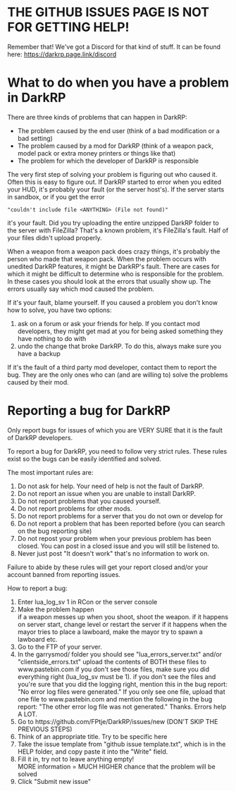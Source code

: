 # THE GITHUB ISSUES PAGE IS NOT FOR GETTING HELP!
Remember that! We've got a Discord for that kind of stuff. It can be found here:
https://darkrp.page.link/discord

# What to do when you have a problem in DarkRP

There are three kinds of problems that can happen in DarkRP:
- The problem caused by the end user (think of a bad modification or a bad setting)
- The problem caused by a mod for DarkRP (think of a weapon pack, model pack or extra money printers or things like that)
- The problem for which the developer of DarkRP is responsible

The very first step of solving your problem is figuring out who caused it. Often this is easy to figure out. If DarkRP started to error
when you edited your HUD, it's probably your fault (or the server host's). If the server starts in sandbox, or if you get the error

```
"couldn't include file <ANYTHING> (File not found)"
```

it's your fault. Did you try uploading the entire unzipped DarkRP folder to the server with FileZilla? That's a known problem, it's FileZilla's fault. Half of your files didn't upload properly.

When a weapon from a weapon pack does crazy things, it's probably the person who made that weapon pack.
When the problem occurs with unedited DarkRP features, it might be DarkRP's fault.
There are cases for which it might be difficult to determine who is responsible for the problem.
In these cases you should look at the errors that usually show up. The errors usually say which mod caused the problem.

If it's your fault, blame yourself. If you caused a problem you don't know how to solve, you have two options:
<ol>
<li>ask on a forum or ask your friends for help. If you contact mod developers, they might get mad at you for being asked something they have nothing to do with</li>
<li>undo the change that broke DarkRP. To do this, always make sure you have a backup</li>
</ol>

If it's the fault of a third party mod developer, contact them to report the bug. They are the only ones who can (and are willing to)
solve the problems caused by their mod.


# Reporting a bug for DarkRP
Only report bugs for issues of which you are VERY SURE that it is the fault of DarkRP developers.

To report a bug for DarkRP, you need to follow very strict rules. These rules exist so the bugs can be easily identified and solved.

The most important rules are:
<ol>
<li>Do not ask for help. Your need of help is not the fault of DarkRP.</li>
<li>Do not report an issue when you are unable to install DarkRP.</li>
<li>Do not report problems that you caused yourself.</li>
<li>Do not report problems for other mods.</li>
<li>Do not report problems for a server that you do not own or develop for</li>
<li>Do not report a problem that has been reported before (you can search on the bug reporting site)</li>
<li>Do not repost your problem when your previous problem has been closed. You can post in a closed issue and you will still be listened to.</li>
<li>Never just post "It doesn't work" that's no information to work on.</li>
</ol>

Failure to abide by these rules will get your report closed and/or your account banned from reporting issues.

How to report a bug:
<ol>
<li> Enter lua_log_sv 1 in RCon or the server console</li>
<li> Make the problem happen</li>
	if a weapon messes up when you shoot, shoot the weapon.
	if it happens on server start, change level or restart the server
	if it happens when the mayor tries to place a lawboard, make the mayor try to spawn a lawboard
	etc.</li>
<li> Go to the FTP of your server.</li>
<li> In the garrysmod/ folder you should see "lua_errors_server.txt" and/or "clientside_errors.txt"
 	upload the contents of BOTH these files to www.pastebin.com
 	if you don't see those files, make sure you did everything right (lua_log_sv must be 1).
 	if you don't see the files and you're sure that you did the logging right, mention this in the bug report:
 	"No error log files were generated."
 	If you only see one file, upload that one file to www.pastebin.com and mention the following in the bug report:
 	"The other error log file was not generated."
 	Thanks. Errors help A LOT.</li>
<li> Go to https://github.com/FPtje/DarkRP/issues/new (DON'T SKIP THE PREVIOUS STEPS)</li>
<li> Think of an appropriate title. Try to be specific here</li>
<li> Take the issue template from "github issue template.txt", which is in the HELP folder, and copy paste it into the "Write" field.</li>
<li> Fill it in, try not to leave anything empty!</li>
	MORE information = MUCH HIGHER chance that the problem will be solved
<li> Click "Submit new issue"</li>
</ol>
